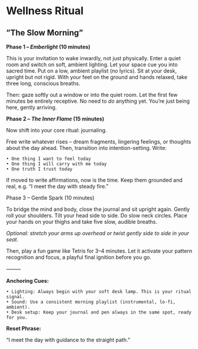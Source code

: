 # Wellness Ritual
## ”The Slow Morning”

**Phase 1 – _Emberlight_ (10 minutes)**

This is your invitation to wake inwardly, not just physically.
Enter a quiet room and switch on soft, ambient lighting. Let your space cue you into sacred time. Put on a low, ambient playlist (no lyrics). Sit at your desk, upright but not rigid. With your feet on the ground and hands relaxed, take three long, conscious breaths.

Then: gaze softly out a window or into the quiet room. Let the first few minutes be entirely receptive. No need to _do_ anything yet. You’re just being here, gently arriving.

**Phase 2 – _The Inner Flame_ (15 minutes)**

Now shift into your core ritual: journaling.

Free write whatever rises – dream fragments, lingering feelings, or thoughts about the day ahead. Then, transition into intention-setting. Write:

	• One thing I want to feel today
	• One thing I will carry with me today
	• One truth I trust today

If moved to write affirmations, now is the time. Keep them grounded and real, e.g. “I meet the day with steady fire.”

Phase 3 – Gentle Spark (10 minutes)

To bridge the mind and body, close the journal and sit upright again. Gently roll your shoulders. Tilt your head side to side. Do slow neck circles. Place your hands on your thighs and take five slow, audible breaths. 

_Optional: stretch your arms up overhead or twist gently side to side in your seat._

Then, play a fun game like Tetris for 3–4 minutes. Let it activate your pattern recognition and focus, a playful final ignition before you go.

⸻

**Anchoring Cues:**

	• Lighting: Always begin with your soft desk lamp. This is your ritual signal.
	• Sound: Use a consistent morning playlist (instrumental, lo-fi, ambient).
	• Desk setup: Keep your journal and pen always in the same spot, ready for you.

**Reset Phrase:**

“I meet the day with guidance to the straight path.”
